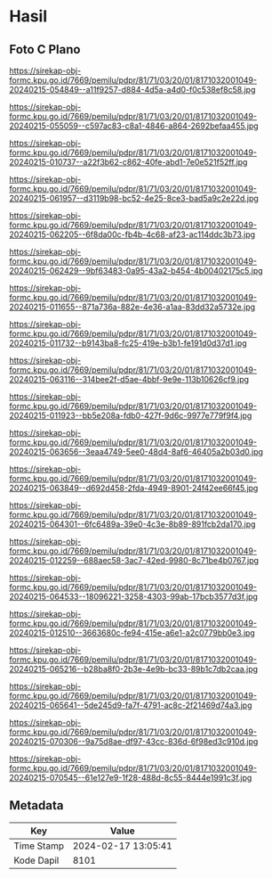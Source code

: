 # Hasil

## Foto C Plano

https://sirekap-obj-formc.kpu.go.id/7669/pemilu/pdpr/81/71/03/20/01/8171032001049-20240215-054849--a11f9257-d884-4d5a-a4d0-f0c538ef8c58.jpg

https://sirekap-obj-formc.kpu.go.id/7669/pemilu/pdpr/81/71/03/20/01/8171032001049-20240215-055059--c597ac83-c8a1-4846-a864-2692befaa455.jpg

https://sirekap-obj-formc.kpu.go.id/7669/pemilu/pdpr/81/71/03/20/01/8171032001049-20240215-010737--a22f3b62-c862-40fe-abd1-7e0e521f52ff.jpg

https://sirekap-obj-formc.kpu.go.id/7669/pemilu/pdpr/81/71/03/20/01/8171032001049-20240215-061957--d3119b98-bc52-4e25-8ce3-bad5a9c2e22d.jpg

https://sirekap-obj-formc.kpu.go.id/7669/pemilu/pdpr/81/71/03/20/01/8171032001049-20240215-062205--6f8da00c-fb4b-4c68-af23-ac114ddc3b73.jpg

https://sirekap-obj-formc.kpu.go.id/7669/pemilu/pdpr/81/71/03/20/01/8171032001049-20240215-062429--9bf63483-0a95-43a2-b454-4b00402175c5.jpg

https://sirekap-obj-formc.kpu.go.id/7669/pemilu/pdpr/81/71/03/20/01/8171032001049-20240215-011655--871a736a-882e-4e36-a1aa-83dd32a5732e.jpg

https://sirekap-obj-formc.kpu.go.id/7669/pemilu/pdpr/81/71/03/20/01/8171032001049-20240215-011732--b9143ba8-fc25-419e-b3b1-fe191d0d37d1.jpg

https://sirekap-obj-formc.kpu.go.id/7669/pemilu/pdpr/81/71/03/20/01/8171032001049-20240215-063116--314bee2f-d5ae-4bbf-9e9e-113b10626cf9.jpg

https://sirekap-obj-formc.kpu.go.id/7669/pemilu/pdpr/81/71/03/20/01/8171032001049-20240215-011923--bb5e208a-fdb0-427f-9d6c-9977e779f9f4.jpg

https://sirekap-obj-formc.kpu.go.id/7669/pemilu/pdpr/81/71/03/20/01/8171032001049-20240215-063656--3eaa4749-5ee0-48d4-8af6-46405a2b03d0.jpg

https://sirekap-obj-formc.kpu.go.id/7669/pemilu/pdpr/81/71/03/20/01/8171032001049-20240215-063849--d692d458-2fda-4949-8901-24f42ee66f45.jpg

https://sirekap-obj-formc.kpu.go.id/7669/pemilu/pdpr/81/71/03/20/01/8171032001049-20240215-064301--6fc6489a-39e0-4c3e-8b89-891fcb2da170.jpg

https://sirekap-obj-formc.kpu.go.id/7669/pemilu/pdpr/81/71/03/20/01/8171032001049-20240215-012259--688aec58-3ac7-42ed-9980-8c71be4b0767.jpg

https://sirekap-obj-formc.kpu.go.id/7669/pemilu/pdpr/81/71/03/20/01/8171032001049-20240215-064533--18096221-3258-4303-99ab-17bcb3577d3f.jpg

https://sirekap-obj-formc.kpu.go.id/7669/pemilu/pdpr/81/71/03/20/01/8171032001049-20240215-012510--3663680c-fe94-415e-a6e1-a2c0779bb0e3.jpg

https://sirekap-obj-formc.kpu.go.id/7669/pemilu/pdpr/81/71/03/20/01/8171032001049-20240215-065216--b28ba8f0-2b3e-4e9b-bc33-89b1c7db2caa.jpg

https://sirekap-obj-formc.kpu.go.id/7669/pemilu/pdpr/81/71/03/20/01/8171032001049-20240215-065641--5de245d9-fa7f-4791-ac8c-2f21469d74a3.jpg

https://sirekap-obj-formc.kpu.go.id/7669/pemilu/pdpr/81/71/03/20/01/8171032001049-20240215-070306--9a75d8ae-df97-43cc-836d-6f98ed3c910d.jpg

https://sirekap-obj-formc.kpu.go.id/7669/pemilu/pdpr/81/71/03/20/01/8171032001049-20240215-070545--61e127e9-1f28-488d-8c55-8444e1991c3f.jpg


## Metadata

| Key        | Value               |
| ---------- | ------------------- |
| Time Stamp | 2024-02-17 13:05:41 |
| Kode Dapil | 8101                |



